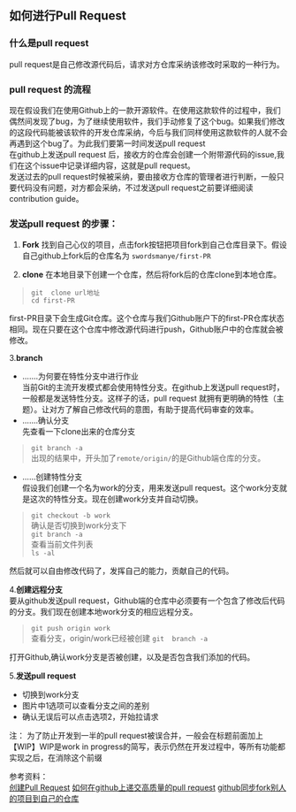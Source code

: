 ##  如何进行Pull Request  

###  什么是pull request 
pull request是自己修改源代码后，请求对方仓库采纳该修改时采取的一种行为。  
###  pull request 的流程  
现在假设我们在使用Github上的一款开源软件。在使用这款软件的过程中，我们偶然间发现了bug，为了继续使用软件，我们手动修复了这个bug。如果我们修改的这段代码能被该软件的开发仓库采纳，今后与我们同样使用这款软件的人就不会再遇到这个bug了。为此我们要第一时间发送pull request    
在github上发送pull request 后，接收方的仓库会创建一个附带源代码的issue,我们在这个issue中记录详细内容，这就是pull request。  
发送过去的pull request时候被采纳，要由接收方仓库的管理者进行判断，一般只要代码没有问题，对方都会采纳，不过发送pull request之前要详细阅读contribution guide。  
### 发送pull request 的步骤：  
1. **Fork**
找到自己心仪的项目，点击fork按钮把项目fork到自己仓库目录下。假设自己github上fork后的仓库名为	`swordsmanye/first-PR`

2. **clone**
在本地目录下创建一个仓库，然后将fork后的仓库clone到本地仓库。  
>  `git  clone url地址`   
>  `cd first-PR`  

first-PR目录下会生成Git仓库。这个仓库与我们Github账户下的first-PR仓库状态相同。现在只要在这个仓库中修改源代码进行push，Github账户中的仓库就会被修改。    

3.**branch**

-  .......为何要在特性分支中进行作业    
当前Git的主流开发模式都会使用特性分支。在github上发送pull request时，一般都是发送特性分支。这样子的话，pull request 就拥有更明确的特性（主题）。让对方了解自己修改代码的意图，有助于提高代码审查的效率。  
- .......确认分支   
先查看一下clone出来的仓库分支  

> `git branch -a`  
出现的结果中，开头加了`remote/origin/`的是Github端仓库的分支。  

- ......创建特性分支   
假设我们创建一个名为work的分支，用来发送pull request。这个work分支就是这次的特性分支。现在创建work分支并自动切换。  

> `git checkout -b work `  
> 确认是否切换到work分支下  
> `git branch -a `  
> 查看当前文件列表  
> `ls -al`  

然后就可以自由修改代码了，发挥自己的能力，贡献自己的代码。  

4.**创建远程分支**  
要从github发送pull request，Github端的仓库中必须要有一个包含了修改后代码的分支。我们现在创建本地work分支的相应远程分支。  

> `git push origin work`  
> 查看分支，origin/work已经被创建
> `git  branch -a `  

打开Github,确认work分支是否被创建，以及是否包含我们添加的代码。 

5.**发送pull request**  
[](images/3.png)  

- 切换到work分支   
- 图片中1选项可以查看分支之间的差别  
-  确认无误后可以点击选项2，开始拉请求     


注： 为了防止开发到一半的pull request被误合并，一般会在标题前面加上【WIP】WIP是work in progress的简写，表示仍然在开发过程中，等所有功能都实现之后，在消除这个前缀  






参考资料：   
[创建Pull Request]()
[如何在github上递交高质量的pull request](http://www.jianshu.com/p/47f8c85a0925)
[github同步fork别人的项目到自己的仓库](https://segmentfault.com/a/1190000003703918)